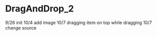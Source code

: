 # DragAndDrop_2

9/26 init 
10/4 add image 
10/7 dragging item on top while dragging 
10/7 change source 
